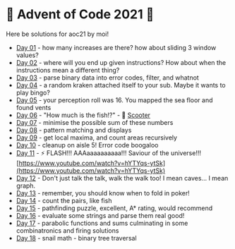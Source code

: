# 🎄 Advent of Code 2021 🎄

Here be solutions for aoc21 by moi!

* [Day 01](day01/) - how many increases are there? how about sliding 3 window values?
* [Day 02](day02/) - where will you end up given instructions? How about when the instructions mean a different thing?
* [Day 03](day03/) - parse binary data into error codes, filter, and whatnot
* [Day 04](day04/) - a random kraken attached itself to your sub. Maybe it wants to play bingo?
* [Day 05](day05/) - your perception roll was 16. You mapped the sea floor and found vents
* [Day 06](day06/) - "How much is the fish!?" - 📼 [Scooter](https://www.youtube.com/watch?v=cbB3iGRHtqA)
* [Day 07](day07/) - minimise the possible sum of these numbers
* [Day 08](day08/) - pattern matching and displays
* [Day 09](day09/) - get local maxima, and count areas recursively
* [Day 10](day10/) - cleanup on aisle 5! Error code boogaloo
* [Day 11](day11/) - ⚡️ FLASH!!! AAAaaaaaaaaaa!!! Saviour of the
  universe!!! [https://www.youtube.com/watch?v=hYTYqs-ytSk](https://www.youtube.com/watch?v=hYTYqs-ytSk)
* [Day 12](day12/) - Don't just talk the talk, walk the walk too! I mean caves... I mean graph.
* [Day 13](day13/) - remember, you should know when to fold in poker!
* [Day 14](day14/) - count the pairs, like fish
* [Day 15](day15/) - pathfinding puzzle, excellent, A* rating, would recommend
* [Day 16](day16/) - evaluate some strings and parse them real good!
* [Day 17](day17/) - parabolic functions and sums culminating in some combinatronics and firing solutions
* [Day 18](day18/) - snail math - binary tree traversal
